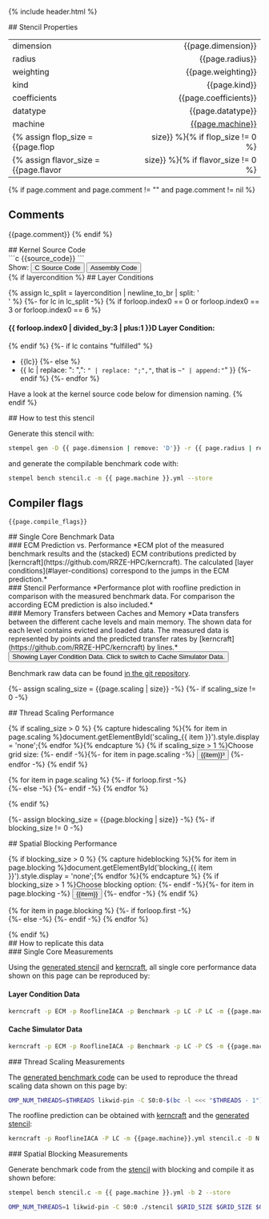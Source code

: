{% include header.html %}

<div markdown="1" class="section-block-full">

<div markdown="1" class="section-block-half">
## Stencil Properties

|              |                       |
|--------------|----------------------:|
| dimension    | {{page.dimension}}    |
| radius       | {{page.radius}}       |
| weighting    | {{page.weighting}}    |
| kind         | {{page.kind}}         |
| coefficients | {{page.coefficients}} |
| datatype     | {{page.datatype}}     |
| machine      | [{{page.machine}}](https://github.com/RRZE-HPC/stempel_data_collection/blob/master/machine_files/{{page.machine}}.yml) |
{% assign flop_size = {{page.flop | size}} %}{% if flop_size != 0 %}| FLOP per LUP       | {{page.flop}}       |{% endif %}
{% assign flavor_size = {{page.flavor | size}} %}{% if flavor_size != 0 %}| flavor       | {{page.flavor}}       |{% endif %}

{% if page.comment and page.comment != "" and page.comment != nil %}
## Comments

{{page.comment}}
{% endif %}

</div>

<div markdown="1" class="section-block-half">
## Kernel Source Code
<div markdown="1" id="c_source">
```c
{{source_code}}
```
</div>

<div markdown="1" id="asm_source" style="display:none;">
```nasm
{{source_code_asm}}
```
</div>
Show:
<input class="code-button" type="button" onclick="document.getElementById('c_source').style.display = 'block';document.getElementById('asm_source').style.display = 'none'" value="C Source Code" />
<input class="code-button" type="button" onclick="document.getElementById('asm_source').style.display = 'block';document.getElementById('c_source').style.display = 'none';" value="Assembly Code" />

</div>

</div>

<div markdown="1" class="section-block-full">


<div markdown="1" class="section-block-half">
{% if layercondition %}
## Layer Conditions

{% assign lc_split = layercondition | newline_to_br | split: '<br />' %}
{%- for lc in lc_split -%}
{% if forloop.index0 == 0 or forloop.index0 == 3 or forloop.index0 == 6 %}

#### {{ forloop.index0 | divided_by:3 | plus:1 }}D Layer Condition:
{% endif %}
{%- if lc contains "fulfilled" %}
- {{lc}}
{%- else %}
- {{ lc | replace: ": ",": `" | replace: ";","`, that is	`~" | append:"`" }}
{%- endif %}
{%- endfor %}

Have a look at the kernel source code below for dimension naming.
{% endif %}
</div>


<div markdown="1" class="section-block-half">
## How to test this stencil

Generate this stencil with:
```bash
stempel gen -D {{ page.dimension | remove: 'D'}} -r {{ page.radius | remove: 'r'}} -t {{ page.datatype }} -C {{ page.coefficients }} -k {{ page.kind }} {% if page.weighting == 'isotropic' %}-i{% elsif page.weighting == 'heterogeneous' %}-e{% elsif page.weighting == 'homogeneous' %}-o{% elsif page.weighting == 'point-symmetric' %}-p{% endif %} --store stencil.c
```

and generate the compilable benchmark code with:
```bash
stempel bench stencil.c -m {{ page.machine }}.yml --store
```

## Compiler flags
```bash
{{page.compile_flags}}
```
</div>

</div>

<div markdown="1" class="section-block-full">
## Single Core Benchmark Data
<script>
var index = 0;
function changeSingleCore() {
	var button = document.getElementById('plot-button');
  var ecmLC = document.getElementById('ecm_LC');
  var ecmCS = document.getElementById('ecm_CS');
  var rflLC = document.getElementById('rfl_LC');
  var rflCS = document.getElementById('rfl_CS');
  var memLC = document.getElementById('mem_LC');
  var memCS = document.getElementById('mem_CS');
  if (index == 0) {
     index = 1;
     ecmLC.style.display = 'none';
     rflLC.style.display = 'none';
     memLC.style.display = 'none';
     ecmCS.style.display = 'block';
     rflCS.style.display = 'block';
     memCS.style.display = 'block';
     button.value = "Showing Cache Simulator Data. Click to switch to Layer Condition Data."
  } else if (index == 1) {
     index = 0;
     ecmLC.style.display = 'block';
     rflLC.style.display = 'block';
     memLC.style.display = 'block';
     ecmCS.style.display = 'none';
     rflCS.style.display = 'none';
     memCS.style.display = 'none';
     button.value = "Showing Layer Condition Data. Click to switch to Cache Simulator Data."
  }
}
</script>

<div markdown="1" class="section-block-half">
### ECM Prediction vs. Performance
<object data="./ecm_LC.svg" id="ecm_LC" type="image/svg+xml"></object>
<object data="./ecm_CS.svg" type="image/svg+xml" id="ecm_CS" style="display:none;"></object>
*ECM plot of the measured benchmark results and the (stacked) ECM contributions predicted by [kerncraft](https://github.com/RRZE-HPC/kerncraft). The calculated [layer conditions](#layer-conditions) correspond to the jumps in the ECM prediction.*
</div>

<div markdown="1" class="section-block-half">
### Stencil Performance
<object data="./roofline_LC.svg" id="rfl_LC" type="image/svg+xml"></object>
<object data="./roofline_CS.svg" type="image/svg+xml" id="rfl_CS" style="display:none;"></object>
*Performance plot with roofline prediction in comparison with the measured benchmark data. For comparison the according ECM prediction is also included.*
</div>

</div>

<div markdown="1" class="section-block-full">

<div markdown="1" class="section-block-half">
### Memory Transfers between Caches and Memory
<object data="./memory_LC.svg" id="mem_LC" type="image/svg+xml"></object>
<object data="./memory_CS.svg" type="image/svg+xml" id="mem_CS" style="display:none;"></object>
*Data transfers between the different cache levels and main memory. The shown data for each level contains evicted and loaded data. The measured data is represented by points and the predicted transfer rates by [kerncraft](https://github.com/RRZE-HPC/kerncraft) by lines.*
</div>

<div markdown="1" class="section-block-half">

<input id="plot-button" type="button" onclick="changeSingleCore()" value="Showing Layer Condition Data. Click to switch to Cache Simulator Data." />

Benchmark raw data can be found [in the git repository](https://github.com/RRZE-HPC/stempel_data_collection/blob/master/stencils/{{page.dimension}}/{{page.radius}}/{{page.weighting}}/{{page.kind}}/{{page.coefficients}}/{{page.datatype}}/{{page.machine}}/results.csv).
</div>

</div>


<div markdown="1" class="section-block-full">

{%- assign scaling_size = {{page.scaling | size}} -%}
{%- if scaling_size != 0 -%}

<div markdown="1" class="section-block-half">
## Thread Scaling Performance

{% if scaling_size > 0 %}
{% capture hidescaling %}{% for item in page.scaling %}document.getElementById('scaling_{{ item }}').style.display = 'none';{% endfor %}{% endcapture %}
{% if scaling_size > 1 %}Choose grid size: {%- endif -%}{%- for item in page.scaling -%}
<input id="plot-button" type="button" onclick="{{hidescaling}}document.getElementById('scaling_{{ item }}').style.display = 'block';" value="{{item}}³" />
{%- endfor -%}
{% endif %}

{% for item in page.scaling %}
{%- if forloop.first -%}
<object data="./scaling_{{item}}.svg" class="scaling" id="scaling_{{ item }}" style="display:block;" type="image/svg+xml"></object>
{%- else -%}
<object data="./scaling_{{item}}.svg" class="scaling" id="scaling_{{ item }}" style="display:none;" type="image/svg+xml"></object>
{%- endif -%}
{% endfor %}
</div>
{% endif %}

{%- assign blocking_size = {{page.blocking | size}} -%}
{%- if blocking_size != 0 -%}
<div markdown="1" class="section-block-half">
## Spatial Blocking Performance

{% if blocking_size > 0 %}
{% capture hideblocking %}{% for item in page.blocking %}document.getElementById('blocking_{{ item }}').style.display = 'none';{% endfor %}{% endcapture %}
{% if blocking_size > 1 %}Choose blocking option: {%- endif -%}{%- for item in page.blocking -%}
<input id="plot-button" type="button" onclick="{{hideblocking}}document.getElementById('blocking_{{ item }}').style.display = 'block';" value="{{item}}" />
{%- endfor -%}
{% endif %}

{% for item in page.blocking %}
{%- if forloop.first -%}
<object data="./blocking_{{ item }}.svg" class="blocking" id="blocking_{{ item }}" style="display:block;" type="image/svg+xml"></object>
{%- else -%}
<object data="./blocking_{{ item }}.svg" class="blocking" id="blocking_{{ item }}" style="display:none;" type="image/svg+xml"></object>
{%- endif -%}
{% endfor %}
</div>
{% endif %}

</div>

<div markdown="1" class="section-block-full">
## How to replicate this data

<div markdown="1" class="section-block-half">
### Single Core Measurements

Using the [generated stencil](#how-to-test-this-stencil) and [kerncraft](https://github.com/RRZE-HPC/kerncraft), all single core performance data shown on this page can be reproduced by:

#### Layer Condition Data
```bash
kerncraft -p ECM -p RooflineIACA -p Benchmark -p LC -P LC -m {{page.machine}}.yml stencil.c -D N $GRID_SIZE -D M $GRID_SIZE -D P $GRID_SIZE -vvv --cores 1 --compiler icc
```

#### Cache Simulator Data
```bash
kerncraft -p ECM -p RooflineIACA -p Benchmark -p LC -P CS -m {{page.machine}}.yml stencil.c -D N $GRID_SIZE -D M $GRID_SIZE -D P $GRID_SIZE -vvv --cores 1 --compiler icc
```
</div>

<div markdown="1" class="section-block-half">
### Thread Scaling Measurements

The [generated benchmark code](#how-to-test-this-stencil) can be used to reproduce the thread scaling data shown on this page by:
```bash
OMP_NUM_THREADS=$THREADS likwid-pin -C S0:0-$(bc -l <<< "$THREADS - 1") ./stencil $GRID_SIZE $GRID_SIZE $GRID_SIZE
```

The roofline prediction can be obtained with [kerncraft](https://github.com/RRZE-HPC/kerncraft) and the [generated stencil](#how-to-test-this-stencil):
```bash
kerncraft -p RooflineIACA -P LC -m {{page.machine}}.yml stencil.c -D N ${size} -D M ${size} -D P ${size} -vvv --cores ${threads} --compiler icc
```
</div>

<div markdown="1" class="section-block-half">
### Spatial Blocking Measurements

Generate benchmark code from the [stencil](#how-to-test-this-stencil) with blocking and compile it as shown before:
```bash
stempel bench stencil.c -m {{ page.machine }}.yml -b 2 --store
```

```bash
OMP_NUM_THREADS=1 likwid-pin -C S0:0 ./stencil $GRID_SIZE $GRID_SIZE $GRID_SIZE $BLOCKING_M $BLOCKING_N $BLOCKING_P
```
</div>

</div>

